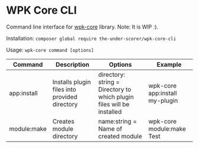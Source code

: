 # WPK Core CLI

Command line interface for [wpk-core](https://github.com/TheUnderScorer/wpk-core) library.
Note: It is WIP :).

Installation: `composer global require the-under-scorer/wpk-core-cli`

Usage: `wpk-core command [options]`

| Command   | Description   | Options  | Example |
|---|---|---|---|
| app:install  |  Installs plugin files into provided directory  | directory: string = Directory to which plugin files will be installed  | wpk-core app:install my-plugin
| module:make  |  Creates module directory  | name:string = Name of created module | wpk-core module:make Test
